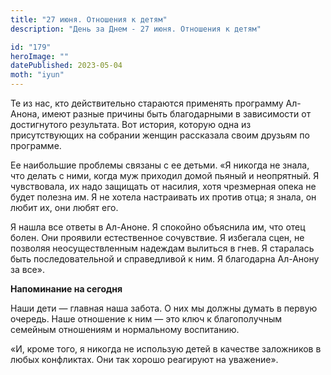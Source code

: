 ```yaml
---
title: "27 июня. Отношения к детям"
description: "День за Днем - 27 июня. Отношения к детям"

id: "179"
heroImage: ""
datePublished: 2023-05-04
moth: "iyun"
---
```


Те из нас, кто действительно стараются применять программу Ал-Анона, имеют
разные причины быть благодарными в зависимости от достигнутого результата. Вот
история, которую одна из присутствующих на собрании женщин рассказала своим
друзьям по программе.

Ее наибольшие проблемы связаны с ее детьми. «Я никогда не знала, что делать с
ними, когда муж приходил домой пьяный и неопрятный. Я чувствовала, их надо
защищать от насилия, хотя чрезмерная опека не будет полезна им. Я не хотела
настраивать их против отца; я знала, он любит их, они любят его.

Я нашла все ответы в Ал-Аноне. Я спокойно объяснила им, что отец болен. Они
проявили естественное сочувствие. Я избегала сцен, не позволяя
неосуществленным надеждам вылиться в гнев. Я старалась быть последовательной и
справедливой к ним. Я благодарна Ал-Анону за все».

**Напоминание на сегодня**

Наши дети — главная наша забота. О них мы должны думать в первую очередь. Наше
отношение к ним — это ключ к благополучным семейным отношениям и нормальному
воспитанию.

«И, кроме того, я никогда не использую детей в качестве заложников в любых
конфликтах. Они так хорошо реагируют на уважение».
